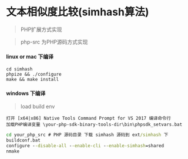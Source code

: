 文本相似度比较(simhash算法)
===

> PHP扩展方式实现

> php-src 为PHP源码方式实现

#### linux or mac 下编译

```shell
cd simhash
phpize && ./configure
make && make install
```

#### windows 下编译

> load build env 

```
打开 [x64|x86] Native Tools Command Prompt for VS 2017 编译命令行
加载PHP编译变量 \your-php-sdk-binary-tools-dir\bin\phpsdk_setvars.bat 
```

```cmd
cd your_php_src # PHP 源码目录 下载 simhash 源码到 ext/simhash 下
buildconf.bat
configure --disable-all --enable-cli --enable-simhash=shared 
nmake
```
